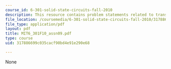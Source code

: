 ```yaml
---
course_id: 6-301-solid-state-circuits-fall-2010
description: This resource contains problem statements related to transfer functions.
file_location: /coursemedia/6-301-solid-state-circuits-fall-2010/317886699c035cacf90bd4e91e290e68_MIT6_301F10_assn09.pdf
file_type: application/pdf
layout: pdf
title: MIT6_301F10_assn09.pdf
type: course
uid: 317886699c035cacf90bd4e91e290e68

---
```

None